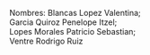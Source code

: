 Nombres:
Blancas Lopez Valentina;\
Garcia Quiroz Penelope Itzel;\
Lopes Morales Patricio Sebastian;\
Ventre Rodrigo Ruiz
